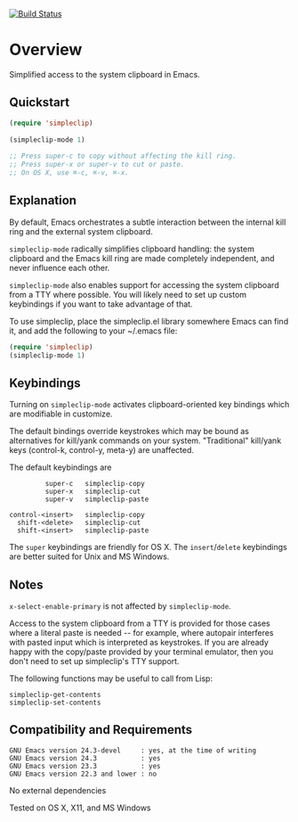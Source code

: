 [![Build Status](https://secure.travis-ci.org/rolandwalker/simpleclip.png?branch=master)](http://travis-ci.org/rolandwalker/simpleclip)

Overview
========

Simplified access to the system clipboard in Emacs.

Quickstart
----------

```lisp
(require 'simpleclip)
 
(simpleclip-mode 1)
 
;; Press super-c to copy without affecting the kill ring.
;; Press super-x or super-v to cut or paste.
;; On OS X, use ⌘-c, ⌘-v, ⌘-x.
```

Explanation
-----------

By default, Emacs orchestrates a subtle interaction between the
internal kill ring and the external system clipboard.

`simpleclip-mode` radically simplifies clipboard handling: the
system clipboard and the Emacs kill ring are made completely
independent, and never influence each other.

`simpleclip-mode` also enables support for accessing the system
clipboard from a TTY where possible.  You will likely need to
set up custom keybindings if you want to take advantage of that.

To use simpleclip, place the simpleclip.el library somewhere
Emacs can find it, and add the following to your ~/.emacs file:

```lisp
(require 'simpleclip)
(simpleclip-mode 1)
```

Keybindings
-----------

Turning on `simpleclip-mode` activates clipboard-oriented key
bindings which are modifiable in customize.

The default bindings override keystrokes which may be bound as
alternatives for kill/yank commands on your system.  "Traditional"
kill/yank keys (control-k, control-y, meta-y) are unaffected.

The default keybindings are

	         super-c   simpleclip-copy
	         super-x   simpleclip-cut
	         super-v   simpleclip-paste

	control-<insert>   simpleclip-copy
	  shift-<delete>   simpleclip-cut
	  shift-<insert>   simpleclip-paste

The `super` keybindings are friendly for OS X.  The `insert`/`delete`
keybindings are better suited for Unix and MS Windows.

Notes
-----

`x-select-enable-primary` is not affected by `simpleclip-mode`.

Access to the system clipboard from a TTY is provided for those
cases where a literal paste is needed -- for example, where
autopair interferes with pasted input which is interpreted as
keystrokes.  If you are already happy with the copy/paste provided
by your terminal emulator, then you don't need to set up
simpleclip's TTY support.

The following functions may be useful to call from Lisp:

	simpleclip-get-contents
	simpleclip-set-contents

Compatibility and Requirements
------------------------------

	GNU Emacs version 24.3-devel     : yes, at the time of writing
	GNU Emacs version 24.3           : yes
	GNU Emacs version 23.3           : yes
	GNU Emacs version 22.3 and lower : no

No external dependencies

Tested on OS X, X11, and MS Windows
